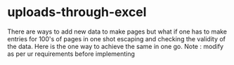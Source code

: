 # uploads-through-excel
There are ways to add new data to make pages but what if one has to make entries for 100's of pages in one shot escaping 
and checking the validity of the data. Here is the one way to achieve the same in one go. 
Note : modify as per ur requirements before implementing
